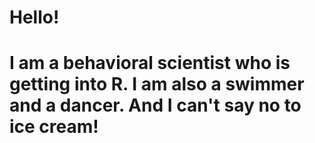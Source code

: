 # Hello!
# I am a behavioral scientist who is getting into R. I am also a swimmer and a dancer. And I can't say no to ice cream! 

